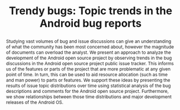 ---
title: ["Trendy bugs: Topic trends in the Android bug reports"]
categories: ['publication']
authors: ["Martie, Lee","Palepu, Vijay Krishna","Sajnani, Hitesh","Lopes, Cristina"]
conference: ["2012 9th IEEE Working Conference on Mining Software Repositories (MSR)"]
pages: ["pp.120-123"]
dates: ["2-3 June 2012"]
links: [[paper, publications/trendyBugs-msr-12.pdf], [slides, slides/Trendy%20Bugs.pdf]]
permalink: /research.html
nick: ["Trendy Bugs"]
image: ["bug-trendLines.png"]
abstract: ["Studying vast volumes of bug and issue discussions can give an understanding of what the community has been most concerned about, however the magnitude of documents can overload the analyst. We present an approach to analyze the development of the Android open source project by observing trends in the bug discussions in the Android open source project public issue tracker. This informs us of the features or parts of the project that are more problematic at any given point of time. In turn, this can be used to aid resource allocation (such as time and man power) to parts or features. We support these ideas by presenting the results of issue topic distributions over time using statistical analysis of the bug descriptions and comments for the Android open source project. Furthermore, we show relationships between those time distributions and major development releases of the Android OS."]
---